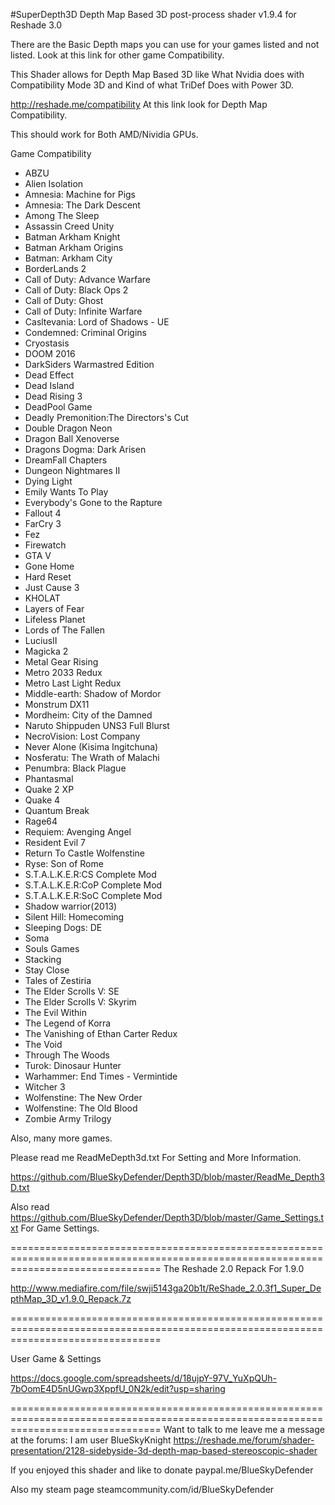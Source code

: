 #SuperDepth3D
Depth Map Based 3D post-process shader v1.9.4 for Reshade 3.0

There are the Basic Depth maps you can use for your games listed and not listed. Look at this link for other game Compatibility.

This Shader allows for Depth Map Based 3D like What Nvidia does with Compatibility Mode 3D and Kind of what TriDef Does with Power 3D. 

http://reshade.me/compatibility
At this link look for Depth Map Compatibility.

This should work for Both AMD/Nividia GPUs.

Game Compatibility

* ABZU
* Alien Isolation
* Amnesia: Machine for Pigs
* Amnesia: The Dark Descent
* Among The Sleep
* Assassin Creed Unity
* Batman Arkham Knight
* Batman Arkham Origins
* Batman: Arkham City
* BorderLands 2
* Call of Duty: Advance Warfare
* Call of Duty: Black Ops 2
* Call of Duty: Ghost
* Call of Duty: Infinite Warfare
* Casltevania: Lord of Shadows - UE
* Condemned: Criminal Origins
* Cryostasis
* DOOM 2016
* DarkSiders Warmastred Edition
* Dead Effect
* Dead Island
* Dead Rising 3
* DeadPool Game
* Deadly Premonition:The Directors's Cut
* Double Dragon Neon
* Dragon Ball Xenoverse
* Dragons Dogma: Dark Arisen
* DreamFall Chapters
* Dungeon Nightmares II
* Dying Light
* Emily Wants To Play
* Everybody's Gone to the Rapture
* Fallout 4
* FarCry 3
* Fez
* Firewatch
* GTA V
* Gone Home
* Hard Reset
* Just Cause 3
* KHOLAT
* Layers of Fear
* Lifeless Planet
* Lords of The Fallen
* LuciusII
* Magicka 2
* Metal Gear Rising
* Metro 2033 Redux
* Metro Last Light Redux
* Middle-earth: Shadow of Mordor
* Monstrum DX11
* Mordheim: City of the Damned
* Naruto Shippuden UNS3 Full Blurst
* NecroVision: Lost Company
* Never Alone (Kisima Ingitchuna)
* Nosferatu: The Wrath of Malachi
* Penumbra: Black Plague
* Phantasmal
* Quake 2 XP
* Quake 4
* Quantum Break
* Rage64
* Requiem: Avenging Angel
* Resident Evil 7
* Return To Castle Wolfenstine
* Ryse: Son of Rome
* S.T.A.L.K.E.R:CS Complete Mod
* S.T.A.L.K.E.R:CoP Complete Mod
* S.T.A.L.K.E.R:SoC Complete Mod
* Shadow warrior(2013)
* Silent Hill: Homecoming
* Sleeping Dogs: DE
* Soma
* Souls Games
* Stacking
* Stay Close
* Tales of Zestiria
* The Elder Scrolls V: SE
* The Elder Scrolls V: Skyrim
* The Evil Within
* The Legend of Korra
* The Vanishing of Ethan Carter Redux
* The Void
* Through The Woods
* Turok: Dinosaur Hunter
* Warhammer: End Times - Vermintide
* Witcher 3
* Wolfenstine: The New Order
* Wolfenstine: The Old Blood
* Zombie Army Trilogy

Also, many more games.

Please read me ReadMeDepth3d.txt For Setting and More Information.

https://github.com/BlueSkyDefender/Depth3D/blob/master/ReadMe_Depth3D.txt

Also read https://github.com/BlueSkyDefender/Depth3D/blob/master/Game_Settings.txt For Game Settings.
 
======================================================================================================================================
The Reshade 2.0 Repack For 1.9.0

http://www.mediafire.com/file/swji5143ga20b1t/ReShade_2.0.3f1_Super_DepthMap_3D_v1.9.0_Repack.7z

======================================================================================================================================

User Game & Settings

https://docs.google.com/spreadsheets/d/18ujpY-97V_YuXpQUh-7bOomE4D5nUGwp3XppfU_0N2k/edit?usp=sharing

======================================================================================================================================
Want to talk to me leave me a message at the forums: I am user BlueSkyKnight
https://reshade.me/forum/shader-presentation/2128-sidebyside-3d-depth-map-based-stereoscopic-shader

If you enjoyed this shader and like to donate paypal.me/BlueSkyDefender

Also my steam page steamcommunity.com/id/BlueSkyDefender